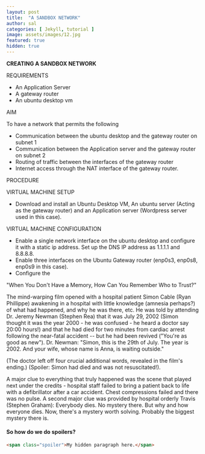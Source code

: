 ```yaml
---
layout: post
title:  "A SANDBOX NETWORK"
author: sal
categories: [ Jekyll, tutorial ]
image: assets/images/12.jpg
featured: true
hidden: true
---
```

**CREATING A SANDBOX NETWORK**

REQUIREMENTS 

- An Application Server
- A gateway router
- An ubuntu desktop vm

AIM

To have a network that permits the following 
- Communication between the ubuntu desktop and the gateway router on subnet 1
- Communication between the Application server and the gateway router on subnet 2
- Routing of traffic between the interfaces of the gateway router
- Internet access through the NAT interface of the gateway router.

PROCEDURE 

VIRTUAL MACHINE SETUP
- Download and install an Ubuntu Desktop VM, An ubuntu server (Acting as the gateway router) and an Application server (Wordpress server used in this case).

VIRTUAL MACHINE CONFIGURATION
- Enable a single network interface on the ubuntu desktop and configure it with a static ip address. Set up the DNS IP address as 1.1.1.1 and 8.8.8.8.
- Enable three interfaces on the Ubuntu Gateway router (enp0s3, enp0s8, enp0s9 in this case). 
- Configure the 

"When You Don't Have a Memory, How Can You Remember Who to Trust?"

The mind-warping film opened with a hospital patient Simon Cable (Ryan Phillippe) awakening in a <span class="spoiler"> hospital with little knowledge (amnesia perhaps?) of what had happened, and why he was there, etc. He was told by attending Dr. Jeremy Newman (Stephen Rea) that it was July 29, 2002 (Simon thought it was the year 2000 - he was confused - he heard a doctor say 20:00 hours!) and that he had died for two minutes from cardiac arrest following the near-fatal accident -- but he had been revived ("You're as good as new").</span> Dr. Newman: "Simon, this is the 29th of July. The year is 2002. And your wife, whose name is Anna, is waiting outside." 

(The doctor left off four crucial additional words, revealed in the film's ending.) (Spoiler: Simon had died and was not resuscitated!).

A major clue to everything that truly happened was the scene that played next under the credits - hospital staff failed to bring a patient back to life with a defibrillator after a car accident. Chest compressions failed and there was no pulse. A second major clue was provided by hospital orderly Travis (Stephen Graham): <span class="spoiler">Everybody dies. No mystery there. But why and how everyone dies. Now, there's a mystery worth solving. Probably the biggest mystery there is.</span>

#### So how do we do spoilers?

```html
<span class="spoiler">My hidden paragraph here.</span>
```
